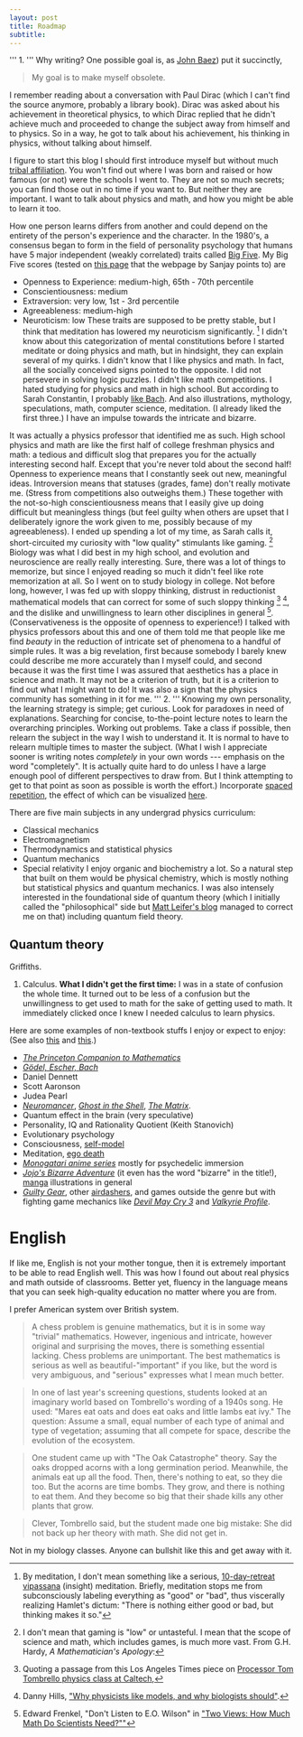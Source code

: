 ```yaml
---
layout: post
title: Roadmap
subtitle:
---
```

'''
1.
'''
Why writing? One possible goal is, as [John Baez](http://www.math.ucr.edu/home/baez/TWF.html)) put it succinctly,

>My goal is to make myself obsolete.

I remember reading about a conversation with Paul Dirac (which I can't find the source anymore, probably a library book). Dirac was asked about his achievement in theoretical physics, to which Dirac replied that he didn't achieve much and proceeded to change the subject away from himself and to physics. So in a way, he got to talk about his achievement, his thinking in physics, without talking about himself.

I figure to start this blog I should first introduce myself but without much [tribal affiliation](http://www.gwern.net/Links#profile). You won't find out where I was born and raised or how famous (or not) were the schools I went to. They are not so much secrets; you can find those out in no time if you want to. But neither they are important. I want to talk about physics and math, and how you might be able to learn it too.

How one person learns differs from another and could depend on the entirety of the person's experience and the character. In the 1980's, a consensus began to form in the field of personality psychology that humans have 5 major independent (weakly correlated) traits called [Big Five](http://pages.uoregon.edu/sanjay/bigfive.html). My Big Five scores (tested on [this page](http://www.outofservice.com/bigfive/) that the webpage by Sanjay points to) are
- Openness to Experience: medium-high, 65th - 70th percentile
- Conscientiousness: medium
- Extraversion: very low, 1st - 3rd percentile
- Agreeableness: medium-high
- Neuroticism: low
These traits are supposed to be pretty stable, but I think that meditation has lowered my neuroticism significantly. [^1] I didn't know about this categorization of mental constitutions before I started meditate or doing physics and math, but in hindsight, they can explain several of my quirks. I didn't know that I like physics and math. In fact, all the socially conceived signs pointed to the opposite. I did not persevere in solving logic puzzles. I didn't like math competitions. I hated studying for physics and math in high school. But according to Sarah Constantin, I probably [like Bach](http://celandine13.livejournal.com/47993.html). And also illustrations, mythology, speculations, math, computer science, meditation. (I already liked the first three.) I have an impulse towards the intricate and bizarre.

It was actually a physics professor that identified me as such. High school physics and math are like the first half of college freshman physics and math: a tedious and difficult slog that prepares you for the actually interesting second half. Except that you're never told about the second half! Openness to experience means that I constantly seek out new, meaningful ideas. Introversion means that statuses (grades, fame) don't really motivate me. (Stress from competitions also outweighs them.) These together with the not-so-high conscientiousness means that I easily give up doing difficult but meaningless things (but feel guilty when others are upset that I deliberately ignore the work given to me, possibly because of my agreeableness). I ended up spending a lot of my time, as Sarah calls it, short-circuited my curiosity with "low quality" stimulants like gaming. [^2] Biology was what I did best in my high school, and evolution and neuroscience are really really interesting. Sure, there was a lot of things to memorize, but since I enjoyed reading so much it didn't feel like rote memorization at all. So I went on to study biology in college. Not before long, however, I was fed up with sloppy thinking, distrust in reductionist mathematical models that can correct for some of such sloppy thinking [^3] [^4], and the dislike and unwillingness to learn other disciplines in general [^5]. (Conservativeness is the opposite of openness to experience!) I talked with physics professors about this and one of them told me that people like me find *beauty* in the reduction of intricate set of phenomena to a handful of simple rules. It was a big revelation, first because somebody I barely knew could describe me more accurately than I myself could, and second because it was the first time I was assured that aesthetics has a place in science and math. It may not be a criterion of truth, but it is a criterion to find out what I might want to do! It was also a sign that the physics community has something in it for me.
'''
2.
'''
Knowing my own personality, the learning strategy is simple; get curious. Look for paradoxes in need of explanations. Searching for concise, to-the-point lecture notes to learn the overarching principles. Working out problems. Take a class if possible, then relearn the subject in the way I wish to understand it. It is normal to have to relearn multiple times to master the subject. (What I wish I appreciate sooner is writing notes *completely* in your own words --- emphasis on the word "completely". It is actually quite hard to do unless I have a large enough pool of different perspectives to draw from. But I think attempting to get to that point as soon as possible is worth the effort.) Incorporate [spaced repetition](https://www.gwern.net/Spaced%20repetition), the effect of which can be visualized [here](https://www.youtube.com/watch?v=ai2K3qHpC7c#t=2m40s).

There are five main subjects in any undergrad physics curriculum:
- Classical mechanics
- Electromagnetism
- Thermodynamics and statistical physics
- Quantum mechanics
- Special relativity
I enjoy organic and biochemistry a lot. So a natural step that built on them would be physical chemistry, which is mostly nothing but statistical physics and quantum mechanics. I was also intensely interested in the foundational side of quantum theory (which I initially called the "philosophical" side but [Matt Leifer's blog](http://mattleifer.info/) managed to correct me on that) including quantum field theory.

## Quantum theory

Griffiths.


1. Calculus. **What I didn't get the first time:** I was in a state of confusion the whole time. It turned out to be less of a confusion but the unwillingness to get used to math for the sake of getting used to math. It immediately clicked once I knew I needed calculus to learn physics.

Here are some examples of non-textbook stuffs I enjoy or expect to enjoy: (See also [this](http://celandine13.livejournal.com/47993.html) and [this](http://theviewfromhell.blogspot.com/2012/09/trying-to-see-through-unified-theory-of.html).)
- [*The Princeton Companion to Mathematics*](https://en.wikipedia.org/wiki/The_Princeton_Companion_to_Mathematics)
- [*Gödel, Escher, Bach*](https://en.wikipedia.org/wiki/G%C3%B6del,_Escher,_Bach)
- Daniel Dennett
- Scott Aaronson
- Judea Pearl
- [*Neuromancer*](https://en.wikipedia.org/wiki/Neuromancer), [*Ghost in the Shell*](https://en.wikipedia.org/wiki/Ghost_in_the_Shell), [*The Matrix*](https://en.wikipedia.org/wiki/The_Matrix).
- Quantum effect in the brain (very speculative)
- Personality, IQ and Rationality Quotient (Keith Stanovich)
- Evolutionary psychology
- Consciousness, [self-model](https://en.wikipedia.org/wiki/Self_model)
- Meditation, [ego death](https://en.wikipedia.org/wiki/Ego_death)
- [*Monogatari anime series*](https://en.wikipedia.org/wiki/Monogatari_(series)) mostly for psychedelic immersion
- [*Jojo's Bizarre Adventure*](https://en.wikipedia.org/wiki/JoJo%27s_Bizarre_Adventure) (it even has the word "bizarre" in the title!), [manga](https://en.wikipedia.org/wiki/Manga) illustrations in general
- [*Guilty Gear*](https://en.wikipedia.org/wiki/Guilty_Gear), other [airdashers](https://www.youtube.com/playlist?list=PLj34EySs1IeaAqwsVY_P43mP13AD1Pp3R), and games outside the genre but with fighting game mechanics like [*Devil May Cry 3*](https://en.wikipedia.org/wiki/Devil_May_Cry_3:_Dante%27s_Awakening) and [*Valkyrie Profile*](https://en.wikipedia.org/wiki/Valkyrie_Profile).


# English

If like me, English is not your mother tongue, then it is extremely important to be able to read English well. This was how I found out about real physics and math outside of classrooms. Better yet, fluency in the language means that you can seek high-quality education no matter where you are from.

I prefer American system over British system.

 [^1]: By meditation, I don't mean something like a serious, [10-day-retreat](http://www.suanmokkh-idh.org/) [vipassana](https://en.wikipedia.org/wiki/Vipassan%C4%81) (insight) meditation. Briefly, meditation stops me from subconsciously labeling everything as "good" or "bad", thus viscerally realizing Hamlet's dictum: "There is nothing either good or bad, but thinking makes it so."

 [^2]: I don't mean that gaming is "low" or untasteful. I mean that the scope of science and math, which includes games, is much more vast. From G.H. Hardy, *A Mathematician's Apology*:
 >A chess problem is genuine mathematics, but it is in some way "trivial" mathematics. However, ingenious and intricate, however original and surprising the moves, there is something essential lacking. Chess problems are unimportant. The best mathematics is serious as well as beautiful-"important" if you like, but the word is very ambiguous, and "serious" expresses what I mean much better.

 [^3]: Quoting a passage from this Los Angeles Times piece on [Processor Tom Tombrello physics class at Caltech](http://articles.latimes.com/1994-10-16/local/me-51041_1_correct-answers/2),

>In one of last year's screening questions, students looked at an imaginary world based on Tombrello's wording of a 1940s song. He used: "Mares eat oats and does eat oaks and little lambs eat ivy." The question: Assume a small, equal number of each type of animal and type of vegetation; assuming that all compete for space, describe the evolution of the ecosystem.

>One student came up with "The Oak Catastrophe" theory. Say the oaks dropped acorns with a long germination period. Meanwhile, the animals eat up all the food. Then, there's nothing to eat, so they die too. But the acorns are time bombs. They grow, and there is nothing to eat them. And they become so big that their shade kills any other plants that grow.

>Clever, Tombrello said, but the student made one big mistake: She did not back up her theory with math. She did not get in.

Not in my biology classes. Anyone can bullshit like this and get away with it.

[^4]: Danny Hills, ["Why physicists like models, and why biologists should"](http://longnow.org/essays/why-physicists-models-and-why-biologists-should/).

[^5]: Edward Frenkel, "Don't Listen to E.O. Wilson" in ["Two Views: How Much
Math Do Scientists
Need?""](http://www.slate.com/articles/health_and_science/science/2013/04/e_o_wilson_is_wrong_about_math_and_science.html)
